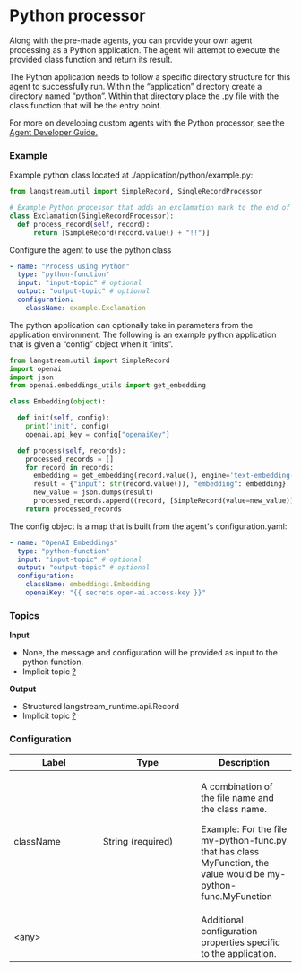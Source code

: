 # Python processor

Along with the pre-made agents, you can provide your own agent processing as a Python application. The agent will attempt to execute the provided class function and return its result.

The Python application needs to follow a specific directory structure for this agent to successfully run. Within the “application” directory create a directory named “python”. Within that directory place the .py file with the class function that will be the entry point.

For more on developing custom agents with the Python processor, see the [Agent Developer Guide.](agent-developer-guide.md)

### Example

Example python class located at ./application/python/example.py:

```python
from langstream.util import SimpleRecord, SingleRecordProcessor

# Example Python processor that adds an exclamation mark to the end of the record value
class Exclamation(SingleRecordProcessor):
  def process_record(self, record):
      return [SimpleRecord(record.value() + "!!")]
```

Configure the agent to use the python class

```yaml
- name: "Process using Python"
  type: "python-function"
  input: "input-topic" # optional
  output: "output-topic" # optional
  configuration:
    className: example.Exclamation
```

The python application can optionally take in parameters from the application environment. The following is an example python application that is given a “config” object when it “inits”.

```python
from langstream.util import SimpleRecord
import openai
import json
from openai.embeddings_utils import get_embedding

class Embedding(object):

  def init(self, config):
    print('init', config)
    openai.api_key = config["openaiKey"]

  def process(self, records):
    processed_records = []
    for record in records:
      embedding = get_embedding(record.value(), engine='text-embedding-ada-002')
      result = {"input": str(record.value()), "embedding": embedding}
      new_value = json.dumps(result)
      processed_records.append((record, [SimpleRecord(value=new_value)]))
    return processed_records
```

The config object is a map that is built from the agent's configuration.yaml:

```yaml
- name: "OpenAI Embeddings"
  type: "python-function"
  input: "input-topic" # optional
  output: "output-topic" # optional
  configuration:
    className: embeddings.Embedding
    openaiKey: "{{ secrets.open-ai.access-key }}"
```

### Topics

**Input**

* None, the message and configuration will be provided as input to the python function.
* Implicit topic [?](../agent-messaging.md#implicit-input-and-output-topics)

**Output**

* Structured langstream\_runtime.api.Record
* Implicit topic [?](../agent-messaging.md#implicit-input-and-output-topics)

### **Configuration**

<table><thead><tr><th width="143.33333333333331">Label</th><th width="159">Type</th><th>Description</th></tr></thead><tbody><tr><td>className</td><td>String (required)</td><td><p>A combination of the file name and the class name.</p><p></p><p>Example: For the file my-python-func.py that has class MyFunction, the value would be my-python-func.MyFunction</p></td></tr><tr><td>&#x3C;any></td><td><br></td><td>Additional configuration properties specific to the application.</td></tr></tbody></table>
